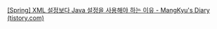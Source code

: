 [[Spring] XML 설정보다 Java 설정을 사용해야 하는 이유 - MangKyu's Diary (tistory.com)](https://mangkyu.tistory.com/158)

